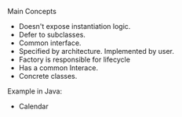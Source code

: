 Main Concepts

- Doesn't expose instantiation logic.
- Defer to subclasses.
- Common interface.
- Specified by architecture. Implemented by user.
- Factory is responsible for lifecycle
- Has a common Interace.
- Concrete classes.

Example in Java:
- Calendar
